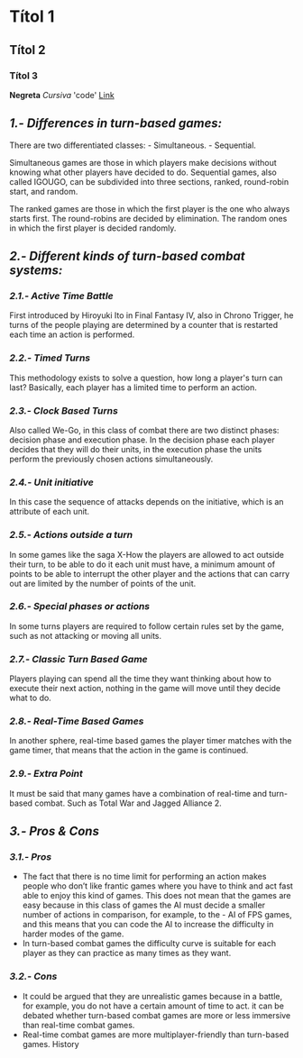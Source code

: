 # Títol 1
## Títol 2
### Títol 3
**Negreta** _Cursiva_ 'code'
[Link](https://google.com)

## _1.- Differences in turn-based games:_
  There are two differentiated classes:
     - Simultaneous.
     - Sequential.

  Simultaneous games are those in which players make decisions without knowing what other players have decided to do.
  Sequential games, also called IGOUGO, can be subdivided into three sections, ranked, round-robin start, and random.

  The ranked games are those in which the first player is the one who always starts first.
  The round-robins are decided by elimination.
  The random ones in which the first player is decided randomly.

## _2.- Different kinds of turn-based combat systems:_

 ### _2.1.- Active Time Battle_
   First introduced by Hiroyuki Ito in Final Fantasy IV, also in Chrono Trigger, he turns of the people playing are determined by
   a counter that is restarted each time an action is performed.

### _2.2.- Timed Turns_
   This methodology exists to solve a question, how long a player's turn can last? Basically, each player has a limited time to perform
   an action.

 ### _2.3.- Clock Based Turns_
   Also called We-Go, in this class of combat there are two distinct phases: decision phase and execution phase. In the decision phase each
   player decides that they will do their units, in the execution phase the units perform the previously chosen actions simultaneously.

 ### _2.4.- Unit initiative_
   In this case the sequence of attacks depends on the initiative, which is an attribute of each unit.

 ### _2.5.- Actions outside a turn_
   In some games like the saga X-How the players are allowed to act outside their turn, to be able to do it each unit must have, a minimum
   amount of points to be able to interrupt the other player and the actions that can carry out are limited by the number of points of the
   unit.

 ### _2.6.- Special phases or actions_
   In some turns players are required to follow certain rules set by the game, such as not attacking or moving all units.

 ### _2.7.- Classic Turn Based Game_
   Players playing can spend all the time they want thinking about how to execute their next action, nothing in the game will move until
   they decide what to do.

 ### _2.8.- Real-Time Based Games_
   In another sphere, real-time based games the player timer matches with the game timer, that means that the action in the game is
   continued.

 ### _2.9.- Extra Point_
   It must be said that many games have a combination of real-time and turn-based combat. Such as Total War and Jagged Alliance 2.

## _3.- Pros & Cons_

### _3.1.- Pros_
- The fact that there is no time limit for performing an action makes people who don’t like frantic games where you have to think and act fast able to enjoy this kind of games. This does not mean that the games are easy because in this class of games the AI must decide a smaller number of actions in comparison, for example, to the - AI of FPS games, and this means that you can code the AI to increase the difficulty in harder modes of the game.
- In turn-based combat games the difficulty curve is suitable for each player as they can practice as many times as they want.

### _3.2.- Cons_
- It could be argued that they are unrealistic games because in a battle, for example, you do not have a certain amount of time to act.
  it can be debated whether turn-based combat games are more or less immersive than real-time combat games.
- Real-time combat games are more multiplayer-friendly than turn-based games.
History
